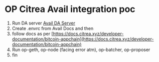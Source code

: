 # OP Citrea Avail integration poc

1. Run DA server [Avail DA Server](https://docs.availproject.org/docs/build-with-avail/deploy-rollup-on-avail/Optimium/op-stack/op-stack#setup-avail-da-server)
2. Create .envrc from Avail Docs and then
3. follow docs as per [https://docs.citrea.xyz/developer-documentation/bitcoin-appchain](https://docs.citrea.xyz/developer-documentation/bitcoin-appchain)
4. Run op-geth, op-node (facing error atm), op-batcher, op-proposer
5. fin
